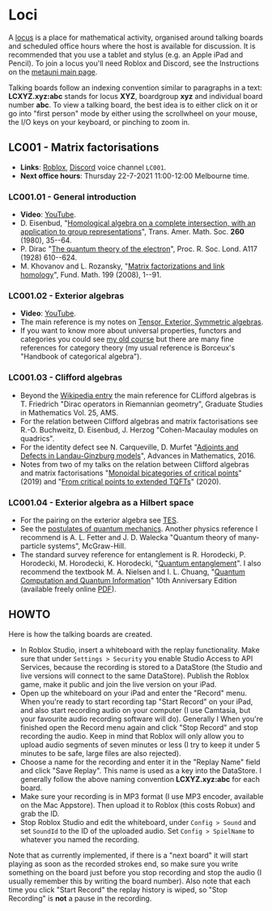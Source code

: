 # Loci

A [locus](https://en.wikipedia.org/wiki/Method_of_loci) is a place for mathematical activity, organised around talking boards and scheduled office hours where the host is available for discussion. It is recommended that you use a tablet and stylus (e.g. an Apple iPad and Pencil). To join a locus you'll need Roblox and Discord, see the Instructions on the [metauni main page](https://metauni.org). 

Talking boards follow an indexing convention similar to paragraphs in a text: **LCXYZ.xyz:abc** stands for locus **XYZ**, boardgroup **xyz** and individual board number **abc**. To view a talking board, the best idea is to either click on it or go into "first person" mode by either using the scrollwheel on your mouse, the I/O keys on your keyboard, or pinching to zoom in.

## LC001 - Matrix factorisations

* **Links**: [Roblox](https://www.roblox.com/games/6461013759/metauni-Replays), [Discord](https://discord.gg/9yBaAxPSK8) voice channel `LC001`.
* **Next office hours**: Thursday 22-7-2021 11:00-12:00 Melbourne time.

### LC001.01 - General introduction

* **Video**: [YouTube](https://youtu.be/39d4g1ERDpw).
* D. Eisenbud, "[Homological algebra on a complete intersection, with an application to group representations](https://www.ams.org/journals/tran/1980-260-01/S0002-9947-1980-0570778-7/home.html)", Trans. Amer. Math. Soc. **260** (1980), 35--64.
* P. Dirac "[The quantum theory of the electron](https://royalsocietypublishing.org/doi/10.1098/rspa.1928.0023)", Proc. R. Soc. Lond. A117 (1928) 610--624.
* M. Khovanov and L. Rozansky, "[Matrix factorizations and link homology](https://arxiv.org/abs/math/0401268)", Fund. Math. 199 (2008), 1--91.

### LC001.02 - Exterior algebras

* **Video**: [YouTube](https://youtu.be/D_LoTZ8OYsc).
* The main reference is my notes on [Tensor, Exterior, Symmetric algebras](http://therisingsea.org/notes/TensorExteriorSymmetric.pdf).
* If you want to know more about universal properties, functors and categories you could see [my old course](http://therisingsea.org/post/mast90068/) but there are many fine references for category theory (my usual reference is Borceux's "Handbook of categorical algebra").

### LC001.03 - Clifford algebras

* Beyond the [Wikipedia entry](https://en.wikipedia.org/wiki/Clifford_algebra) the main reference for CLifford algebras is T. Friedrich "Dirac operators in Riemannian geometry", Graduate Studies in Mathematics Vol. 25, AMS.
* For the relation between Clifford algebras and matrix factorisations see R.-O. Buchweitz, D. Eisenbud, J. Herzog "Cohen-Macaulay modules on quadrics".
* For the identity defect see N. Carqueville, D. Murfet "[Adjoints and Defects in Landau-Ginzburg models](https://arxiv.org/abs/1208.1481)", Advances in Mathematics, 2016. 
* Notes from two of my talks on the relation between Clifford algebras and matrix factorisations "[Monoidal bicategories of critical points](http://therisingsea.org/notes/talk-symbicatlg.pdf)" (2019) and "[From critical points to extended TQFTs](http://therisingsea.org/notes/talk-monash-2020.pdf)" (2020).

### LC001.04 - Exterior algebra as a Hilbert space

* For the pairing on the exterior algebra see [TES](http://therisingsea.org/notes/TensorExteriorSymmetric.pdf).
* See the [postulates of quantum mechanics](https://en.wikipedia.org/wiki/Mathematical_formulation_of_quantum_mechanics). Another physics reference I recommend is A. L. Fetter and J. D. Walecka "Quantum theory of many-particle systems", McGraw-Hill.
* The standard survey reference for entanglement is R. Horodecki, P. Horodecki, M. Horodecki, K. Horodecki, "[Quantum entanglement](https://arxiv.org/abs/quant-ph/0702225)". I also recommend the textbook M. A. Nielsen and I. L. Chuang, "[Quantum Computation and Quantum Information](https://www.amazon.com.au/Quantum-Computation-Information-10th-Anniversary/dp/1107002176)"
10th Anniversary Edition (available freely online [PDF](http://mmrc.amss.cas.cn/tlb/201702/W020170224608149940643.pdf)).

## HOWTO

Here is how the talking boards are created.

* In Roblox Studio, insert a whiteboard with the replay functionality. Make sure that under `Settings > Security` you enable Studio Access to API Services, because the recording is stored to a DataStore (the Studio and live versions will connect to the same DataStore). Publish the Roblox game, make it public and join the live version on your iPad.
* Open up the whiteboard on your iPad and enter the "Record" menu. When you're ready to start recording tap "Start Record" on your iPad, and also start recording audio on your computer (I use Camtasia, but your favourite audio recording software will do). Generally I  When you're finished open the Record menu again and click "Stop Record" and stop recording the audio. Keep in mind that Roblox will only allow you to upload audio segments of seven minutes or less (I try to keep it under 5 minutes to be safe, large files are also rejected).
* Choose a name for the recording and enter it in the "Replay Name" field and click "Save Replay". This name is used as a key into the DataStore. I generally follow the above naming convention **LCXYZ.xyz:abc** for each board.
* Make sure your recording is in MP3 format (I use MP3 encoder, available on the Mac Appstore). Then upload it to Roblox (this costs Robux) and grab the ID.
* Stop Roblox Studio and edit the whiteboard, under `Config > Sound` and set `SoundId` to the ID of the uploaded audio. Set `Config > SpielName` to whatever you named the recording.

Note that as currently implemented, if there is a "next board" it will start playing as soon as the recorded strokes end, so make sure you write something on the board just before you stop recording and stop the audio (I usually remember this by writing the board number). Also note that each time you click "Start Record" the replay history is wiped, so "Stop Recording" is **not** a pause in the recording.
